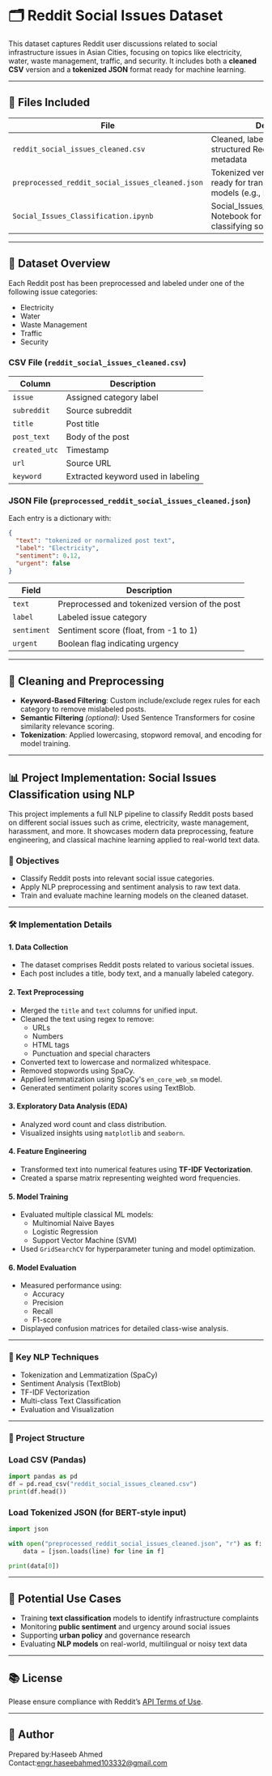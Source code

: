 # 🗂️ Reddit Social Issues Dataset

This dataset captures Reddit user discussions related to social infrastructure issues in Asian Cities, focusing on topics like electricity, water, waste management, traffic, and security. It includes both a **cleaned CSV** version and a **tokenized JSON** format ready for machine learning.

---

## 📁 Files Included
| File | Description |
|------|-------------|
| `reddit_social_issues_cleaned.csv` | Cleaned, labeled dataset with structured Reddit posts and metadata |
| `preprocessed_reddit_social_issues_cleaned.json` | Tokenized version of the dataset, ready for transformer-based NLP models (e.g., BERT) |
| `Social_Issues_Classification.ipynb` | Social_Issues_Classification.ipynb): Notebook for preprocessing and classifying social issues |


---

## 🧾 Dataset Overview

Each Reddit post has been preprocessed and labeled under one of the following issue categories:
- Electricity
- Water
- Waste Management
- Traffic
- Security

### CSV File (`reddit_social_issues_cleaned.csv`)

| Column | Description |
|--------|-------------|
| `issue` | Assigned category label |
| `subreddit` | Source subreddit |
| `title` | Post title |
| `post_text` | Body of the post |
| `created_utc` | Timestamp |
| `url` | Source URL |
| `keyword` | Extracted keyword used in labeling |

### JSON File (`preprocessed_reddit_social_issues_cleaned.json`)

Each entry is a dictionary with:
```json
{
  "text": "tokenized or normalized post text",
  "label": "Electricity",
  "sentiment": 0.12,
  "urgent": false
}
```

| Field       | Description                                    |
| ----------- | ---------------------------------------------- |
| `text`      | Preprocessed and tokenized version of the post |
| `label`     | Labeled issue category                         |
| `sentiment` | Sentiment score (float, from -1 to 1)          |
| `urgent`    | Boolean flag indicating urgency                |

---

## 🧼 Cleaning and Preprocessing

- **Keyword-Based Filtering**: Custom include/exclude regex rules for each category to remove mislabeled posts.
- **Semantic Filtering** *(optional)*: Used Sentence Transformers for cosine similarity relevance scoring.
- **Tokenization**: Applied lowercasing, stopword removal, and encoding for model training.

---
## 📊 Project Implementation: Social Issues Classification using NLP

This project implements a full NLP pipeline to classify Reddit posts based on different social issues such as crime, electricity, waste management, harassment, and more. It showcases modern data preprocessing, feature engineering, and classical machine learning applied to real-world text data.

### 🚀 Objectives
- Classify Reddit posts into relevant social issue categories.
- Apply NLP preprocessing and sentiment analysis to raw text data.
- Train and evaluate machine learning models on the cleaned dataset.

---

### 🛠️ Implementation Details

#### 1. **Data Collection**
- The dataset comprises Reddit posts related to various societal issues.
- Each post includes a title, body text, and a manually labeled category.

#### 2. **Text Preprocessing**
- Merged the `title` and `text` columns for unified input.
- Cleaned the text using regex to remove:
  - URLs
  - Numbers
  - HTML tags
  - Punctuation and special characters
- Converted text to lowercase and normalized whitespace.
- Removed stopwords using SpaCy.
- Applied lemmatization using SpaCy's `en_core_web_sm` model.
- Generated sentiment polarity scores using TextBlob.

#### 3. **Exploratory Data Analysis (EDA)**
- Analyzed word count and class distribution.
- Visualized insights using `matplotlib` and `seaborn`.

#### 4. **Feature Engineering**
- Transformed text into numerical features using **TF-IDF Vectorization**.
- Created a sparse matrix representing weighted word frequencies.

#### 5. **Model Training**
- Evaluated multiple classical ML models:
  - Multinomial Naive Bayes
  - Logistic Regression
  - Support Vector Machine (SVM)
- Used `GridSearchCV` for hyperparameter tuning and model optimization.

#### 6. **Model Evaluation**
- Measured performance using:
  - Accuracy
  - Precision
  - Recall
  - F1-score
- Displayed confusion matrices for detailed class-wise analysis.

---

### 🧠 Key NLP Techniques
- Tokenization and Lemmatization (SpaCy)
- Sentiment Analysis (TextBlob)
- TF-IDF Vectorization
- Multi-class Text Classification
- Evaluation and Visualization

---

### 📁 Project Structure



### Load CSV (Pandas)
```python
import pandas as pd
df = pd.read_csv("reddit_social_issues_cleaned.csv")
print(df.head())
```

### Load Tokenized JSON (for BERT-style input)
```python
import json

with open("preprocessed_reddit_social_issues_cleaned.json", "r") as f:
    data = [json.loads(line) for line in f]

print(data[0])
```

---

## 🔧 Potential Use Cases

- Training **text classification** models to identify infrastructure complaints
- Monitoring **public sentiment** and urgency around social issues
- Supporting **urban policy** and governance research
- Evaluating **NLP models** on real-world, multilingual or noisy text data

---

## 📚 License

Please ensure compliance with Reddit’s [API Terms of Use](https://www.redditinc.com/policies/data-api-terms).

---

## 👤 Author

Prepared by:Haseeb Ahmed  
Contact:engr.haseebahmed103332@gmail.com

